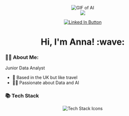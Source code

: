 <div align="center">
  <img src="https://media1.giphy.com/media/v1.Y2lkPTc5MGI3NjExcHRpY2p5dzYxcGg5a3F1Y3FnMDQ0ZHcxN21uZjdiYTE3dGo4Ynp0MCZlcD12MV9pbnRlcm5hbF9naWZfYnlfaWQmY3Q9Zw/o7tY2KeIBJASzlaLep/giphy.gif" alt="GIF of AI">
  <br>
  <img src = "https://media1.giphy.com/media/v1.Y2lkPTc5MGI3NjExcHRpY2p5dzYxcGg5a3F1Y3FnMDQ0ZHcxN21uZjdiYTE3dGo4Ynp0MCZlcD12MV9pbnRlcm5hbF9naWZfYnlfaWQmY3Q9Zw/o7tY2KeIBJASzlaLep/giphy.gif">

  
 
  <a href="https://www.linkedin.com/in/anna-araszewska/"><img src="https://img.shields.io/badge/LinkedIn-blue?logo=linkedin&logoColor=white&style=for-the-badge" alt="Linked In Button"/></a>
  <br>
  
  <h1>Hi, I'm Anna! :wave:</h1>
</div>

### 👩‍💻 About Me:
Junior Data Analyst
- 🏡 Based in the UK but like travel
- 🧑‍🦽 Passionate about Data and AI


### 📚 Tech Stack
<div align="center">
  <img src="https://skillicons.dev/icons?i=python,aws,azure,git,sql" alt="Tech Stack Icons">
